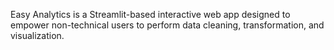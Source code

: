 Easy Analytics is a Streamlit-based interactive web app designed to empower non-technical users to perform data cleaning, transformation, and visualization.
